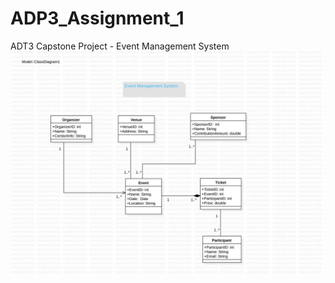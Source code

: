 # ADP3_Assignment_1
ADT3 Capstone Project - Event Management System
![UML Diagram](https://github.com/BekithembaMrwetyana/ADP3_Assignment_1/blob/main/UML%20Diagram.jpg?raw=true)

